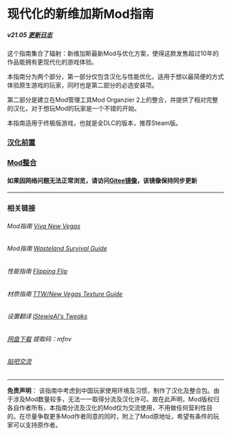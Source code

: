 # 现代化的新维加斯Mod指南

##### v21.05 [更新日志](md/changelog.md "更新日志")

这个指南集合了辐射：新维加斯最新Mod与优化方案，使得这款发售超过10年的作品能拥有更现代化的游戏体验。

本指南分为两个部分，第一部分仅包含汉化与性能优化，适用于想以最简便的方式体验原生游戏的玩家，同时也是第二部分的必选安装项。

第二部分是建立在Mod管理工具Mod Organzier 2上的整合，并提供了相对完整的汉化，对于想玩Mod的玩家是一个不错的开始。

本指南适用于终极版游戏，也就是全DLC的版本，推荐Steam版。

### [汉化前置](md/utilities.md "汉化前置")

### [Mod整合](md/base_game.md "Mod整合")

#### 如果因网络问题无法正常浏览，请访问[Gitee镜像](https://gitee.com/feelbetterhua/nvguideline_cn/ "gitee mirror")，该镜像保持同步更新

------

### 相关链接

###### Mod指南 [Viva New Vegas](https://vivanewvegas.github.io/ "Viva New Vegas")

###### Mod指南 [Wasteland Survival Guide](https://wastelandsurvivalguide.com/index.html "Wasteland Survival Guide")

###### 性能指南 [Flipping Flip](https://wallsogb.github.io/FalloutNV-Performance-Guide/ "Flipping Flip")

###### 材质指南 [TTW/New Vegas Texture Guide](https://salamand3r.fail/texture-guide "TTW/New Vegas Texture Guide")

###### 设置翻译 [lStewieAl‘s Tweaks](md/nvse_stewie_tweaks.ini "设置翻译")

###### [网盘下载](https://pan.baidu.com/s/1i64f52Zz490LBYWzsI8KdA "资源地址") 提取码：mfnv

###### [贴吧交流](https://tieba.baidu.com/p/6204813459 "帖子地址")

------

**免责声明**： 该指南中考虑到中国玩家使用环境及习惯，制作了汉化及整合包。由于涉及Mod数量较多，无法一一取得分流及汉化许可。故在此声明，Mod版权归各自作者所有，本指南分流及汉化的Mod仅为交流使用，不用做任何营利性目的。在尽量争取更多Mod作者同意的同时，附上了Mod原地址，希望有条件的玩家可以支持原作者。